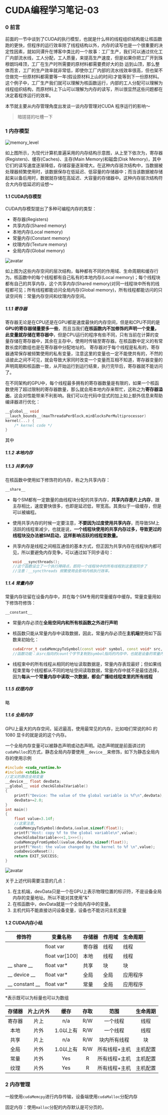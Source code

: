 # CUDA编程学习笔记-03

### 0  前言

前面的一节中谈到了CUDA的执行模型，也就是什么样的线程组织结构能让核函数跑的更快，但程序的运行效率除了线程结构以外，内存的读写也是一个很重要的决定性因素，就如同谭升在博客中类比的一个故事：工厂生产，我们可以通过优化工厂内部流水线，工人分配，工人质量，来提高生产速度，但是如果你把工厂开到珠穆朗玛峰顶，工厂在生产时所需要的原材料都需要费好大的劲 运到山顶，那么整体而言，工厂的生产效率就非常低，即使你工厂内部的流水线效率很高，但也架不住做完一份原材料都需要等一年(假设原材料上山的时间)才能等到下一份原材料。这个例子中，工厂生产我们就可以理解为核函数运行，内部的工人分配可以理解为线程组织结构，而原材料上下山可以理解为内存的读写，所以很显然这些问题都在决定着程序运行的效率。

本节就主要从内存管理角度出发谈一谈内存管理对CUDA 程序运行的影响～

> 暗搓搓的吐槽一下

### 1  内存模型

![memory_level](CUDA-Learn-03md.assets/memory_level.png)

如上图所示，为现代计算机普遍采用的内存结构示意图，从上至下依次为，寄存器(Registers)、缓存(Caches)、主存(Main Memory)和磁盘(Disk Memory)，其中它们的读写速度逐渐降低，存储容量逐渐增大。在这种内存层次结构中，当数据被处理器频繁使用时，该数据保存在低延迟、低容量的存储器中；而当该数据被存储起来以备后用时，数据就存储在高延迟、大容量的存储器中。这种内存层次结构符合大内存低延迟的设想～

#### 1.1 CUDA内存模型

CUDA内存模型提出了多种可编程内存的类型：

* 寄存器(Registers)
* 共享内存(Shared memory)
* 本地内存(Local memory)
* 常量内存(Constant memory)
* 纹理内存(Texture memory)
* 全局内存(Global memory)

![avatar](CUDA-Learn-03md.assets/cuda-memory.png)

如上图为这些内存空间的层次结构，每种都有不同的作用域、生命周期和缓存行为。核函数中的每个线程都有自己私有的本地内存(Local memory)；每个线程块都有自己的共享内存，这个共享内存(Shared memory)对同一线程块中所有的线程都可见；所有线程都能访问全局内存(Global memory)，所有线程都能访问的只读空间有：常量内存空间和纹理内存空间。

##### 1.1.1 寄存器

寄存器无论是在CPU还是在GPU都是速度最快的内存空间，但是和CPU不同的是**GPU的寄存器储量要多一些**，而且当我们**在核函数内不加修饰的声明一个变量，此变量就存储在寄存器中**，但是CPU运行的程序有些不同，只有当前在计算的变量存储在寄存器中，其余在主存中，使用时传输至寄存器。在核函数中定义的有常数长度的数组也是在寄存器中分配地址的。
寄存器对于每个线程是私有的，寄存器通常保存被频繁使用的私有变量，注意这里的变量也一定不能使共有的，不然的话彼此之间不可见，就会导致大家同时改变一个变量而互相不知道，寄存器变量的声明周期和核函数一致，从开始运行到运行结束，执行完毕后，寄存器就不能访问了。

在不同架构的GPU中，每个线程最多拥有的寄存器数量是有限的，如果一个核函数使用了超过限制的寄存器数量，那么就会用本地内存来帮忙，这称之为**寄存器溢出**，这会对性能带来不利影响。我们可以在代码中显式的加上如上额外信息来帮助编译器进行优化：

```cpp
__global__ void
__lauch_bounds__(maxThreadaPerBlock,minBlocksPerMultiprocessor)
kernel(...) {
    /* kernel code */
}
```

其中

##### 1.1.2 本地内存



##### 1.1.3 共享内存

在核函数中使用如下修饰符的内存，称之为共享内存：

```c++
__share__ 
```

* 每个SM都有一定数量的由线程块分配的共享内存，**共享内存是片上内存**，跟主存相比，速度要快很多，也即是延迟低，带宽高。其类似于一级缓存，但是可以被编程。

* 使用共享内存的时候一定要注意，**不要因为过度使用共享内存**，而导致SM上活跃的线程束减少，也就是说，**一个线程块使用的共享内存过多，导致更过的线程块没办法被SM启动，这样影响活跃的线程束数量。**

* 共享内存是线程之间相互通信的基本方式，但正因为共享内存在线程块内都可见，所以要避免内存竞争，可以通过如下同步语句：

  ```c++
  void __syncthreads();
  //这个函数设立了一个执行障碍点，即同一个线程块中的所有线程到这里就同步了
  //注意：__syncthreads 频繁使用会影响内核执行效率。
  ```



##### 1.1.4 常量内存

常量内存驻留在设备内存中，并在每个SM专用的常量缓存中缓存。常量变量用如下修饰符修饰：

```c++
__constant__
```

* 常量内存必须在**全局空间内和所有核函数之外进行声明**

* 核函数只能从常量内存中读取数据，因此，常量内存必须在**主机端**使用如下函数来初始化：

  ```c++
  cudaError_t cudaMemcpyToSymbol(const void* symbol, const void* src, size_t count)
  //函数功能：从src指向的count个字节复制到symbol指向的内存中，也就是设备的常量内存
  ```

* 线程束中的所有线程从相同的地址读取数据是，常量内存表现最好；但如果线程束里每个线程都从不同的地址空间读取数据，常量内存中就不是最佳选择，因为**每从一个常量内存中读取一次数据，都会广播给线程束里的所有线程**

##### 1.1.5 纹理内存

略

##### 1.1.6 全局内存

GPU上最大的内存空间，延迟最高，使用最常见的内存，比如咱们常说的8G 的1080 显卡的就是说的这个内存。

一个全局内存变量可以被静态声明或动态声明。动态声明就是前面讲过的`cudaMalloc`的方式，静态全局内存要使用`__device__`来修饰，如下为静态全局内存的使用示例

```c++
#include <cuda_runtime.h>
#include <stdio.h>
//定义的静态全局变量
__device__ float devData;
__global__ void checkGlobalVariable()
{
    printf("Device: The value of the global variable is %f\n",devData);
    devData+=2.0;
}
int main()
{
    float value=3.14f;
    //这里注意,
    cudaMemcpyToSymbol(devData,&value,sizeof(float));
    printf("Host: copy %f to the global variable\n",value);
    checkGlobalVariable<<<1,1>>>();
    cudaMemcpyFromSymbol(&value,devData,sizeof(float));
    printf("Host: the value changed by the kernel to %f \n",value);
    cudaDeviceReset();
    return EXIT_SUCCESS;
}
```

![avatar](CUDA-Learn-03md.assets/global-mem.png)

关于上述代码需要注意的几点：

1. 在主机端，devData只是一个在GPU上表示物理位置的标识符，不是设备全局内存的变量地址。所以不能对其使用"&"
2. 在核函数中，devData就是一个全局内存中的变量。
3. 主机代码不能直接访问设备变量，设备也不能访问主机变量



#### 1.2 CUDA内存小结

| 修饰符         | 变量名称       | 存储器 | 作用域 | 生命周期 |
| -------------- | -------------- | ------ | ------ | -------- |
|                | float var      | 寄存器 | 线程   | 线程     |
|                | float var[100] | 本地   | 线程   | 线程     |
| __ share __    | float var*     | 共享   | 块     | 块       |
| __ device __   | float var*     | 全局   | 全局   | 应用程序 |
| __ constant __ | float var*     | 常量   | 全局   | 应用程序 |

*表示既可以为标量也可以为数组

| 存储器 | 片上/片外 |   缓存    | 存取 |     范围      | 生命周期 |
| :----: | :-------: | :-------: | :--: | :-----------: | :------: |
| 寄存器 |   片上    |    n/a    | R/W  |   一个线程    |   线程   |
|  本地  |   片外    | 1.0以上有 | R/W  |   一个线程    |   线程   |
|  共享  |   片上    |    n/a    | R/W  | 块内所有线程  |    块    |
|  全局  |   片外    | 1.0以上有 | R/W  | 所有线程+主机 | 主机配置 |
|  常量  |   片外    |    Yes    |  R   | 所有线程+主机 | 主机配置 |
|  纹理  |   片外    |    Yes    |  R   | 所有线程+主机 | 主机配置 |

### 2 内存管理

一般使用`cudaMemcpy`进行内存传输，设备端使用`cudaMalloc`分配内存

固定内存：使用`malloc`分配的内存默认是可分页的，
